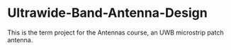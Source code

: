 # Ultrawide-Band-Antenna-Design
This is the term project for the Antennas course, an UWB microstrip patch antenna.
